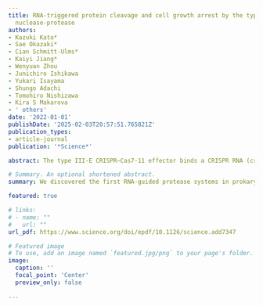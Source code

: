 ```yaml
---
title: RNA-triggered protein cleavage and cell growth arrest by the type III-E CRISPR
  nuclease-protease
authors:
- Kazuki Kato*
- Sae Okazaki*
- Cian Schmitt-Ulms*
- Kaiyi Jiang*
- Wenyuan Zhou
- Junichiro Ishikawa
- Yukari Isayama
- Shungo Adachi
- Tomohiro Nishizawa
- Kira S Makarova
- ' others'
date: '2022-01-01'
publishDate: '2025-02-03T20:57:51.765821Z'
publication_types:
- article-journal
publication: '*Science*'

abstract: The type III-E CRISPR–Cas7-11 effector binds a CRISPR RNA (crRNA) and the putative protease Csx29and catalyzes crRNA-guided RNA cleavage. We report cryo–electron microscopy structures of theCas7-11–crRNA–Csx29 complex with and without target RNA (tgRNA), and demonstrate that tgRNAbinding induces conformational changes in Csx29. Biochemical experiments revealed tgRNA-dependentcleavage of the accessory protein Csx30 by Csx29. Reconstitution of the system in bacteria showedthat Csx30 cleavage yields toxic protein fragments that cause growth arrest, which is regulated byCsx31. Csx30 binds Csx31 and the associated sigma factor RpoE (RNA polymerase, extracytoplasmic E),suggesting that Csx30-mediated RpoE inhibition modulates the cellular response to infection. Weengineered the Cas7-11–Csx29–Csx30 system for programmable RNA sensing in mammalian cells.Overall, the Cas7-11–Csx29 effector is an RNA-dependent nuclease-protease

# Summary. An optional shortened abstract.
summary: We discovered the first RNA-guided protease systems in prokaryotic antiviral defense systems. We biochemically characterized the Cas7-11/Csx29/Csx30 systems in the context of abortive infection module against phage invasion. We then engineered the system and adapted it as an RNA-sensor system in mammalian cell. 

featured: true

# links:
# - name: ""
#   url: ""
url_pdf: https://www.science.org/doi/epdf/10.1126/science.add7347

# Featured image
# To use, add an image named `featured.jpg/png` to your page's folder. 
image:
  caption: ''
  focal_point: 'Center'
  preview_only: false
  
---
```

